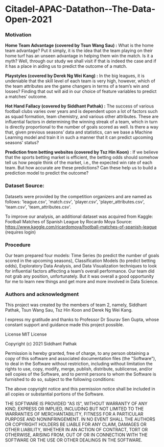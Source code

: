 # Citadel-APAC-Datathon--The-Data-Open-2021

### Motivation
**Home Team Advantage (covered by Tsun Wang Sau) :** What is the home team advantage? Put it simply, it is the idea that the team playing on their home turf has an unseen advantage in helping them win the match. Is it a myth? Well, through our study we shall visit if that is indeed the case and if it has a place in aiding us to predict the outcome of a match.

**Playstyles (covered by Derek Ng Wei Kang) :** In the big leagues, it is undeniable that the skill level of each team is very high, however, which of the team attributes are the game changers in terms of a team’s win and losses? Finding that out will aid in our choice of feature variables to predict a matches’ outcome.

**Hot Hand Fallacy (covered by Siddhant Pathak) :** The success of various football clubs varies over years and is dependent upon a lot of factors such as squad formation, team chemistry, and various other attributes. These are influential factors in determining the winning streak of a team, which in turn is directly proportional to the number of goals scored as well. Is there a way that, given previous seasons’ data and statistics, can we base a Machine Learning model and train it in such a manner that it can predict upcoming seasons’ status?

**Prediction from betting websites (covered by Tsz Hin Koon)** : If we believe that the sports betting market is efficient, the betting odds should somehow tell us how people think of the market, i.e., the expected win rate of each team. But how accurate are these predictions? Can these help us to build a prediction model to predict the outcome?

### Dataset Source:
Datasets were provided by the competition organizers and are named as follows: 'league.csv', 'match.csv', 'player.csv', 'player_attributes.csv', 'team.csv', 'team_attributes.csv'. 

To improve our analysis, an additional dataset was acquired from Kaggle: Football Matches of Spanish League by Rocardo Moya
Source: https://www.kaggle.com/ricardomoya/football-matches-of-spanish-league (requires login)

### Procedure
Our team prepared four models: Time Series (to predict the number of goals scored in the upcoming seasons), Classification Models (to predict betting odds), Exploratory Data Analysis, and Data Visualization techniques to look for influential factors affecting a team’s overall performance. Our team did not grab any position, unfortunately. But it was overall a good opportunity for me to learn new things and get more and more involved in Data Science. 

### Authors and acknowledgment
This project was created by the members of team 2, namely, Siddhant Pathak, Tsun Wang Sau, Tsz Hin Koon and Derek Ng Wei Kang.

I express my gratitude and thanks to Professor Dr Sourav Sen Gupta, whose constant support and guidance made this project possible.

License
MIT License

Copyright (c) 2021 Siddhant Pathak

Permission is hereby granted, free of charge, to any person obtaining a copy of this software and associated documentation files (the "Software"), to deal in the Software without restriction, including without limitation the rights to use, copy, modify, merge, publish, distribute, sublicense, and/or sell copies of the Software, and to permit persons to whom the Software is furnished to do so, subject to the following conditions:

The above copyright notice and this permission notice shall be included in all copies or substantial portions of the Software.

THE SOFTWARE IS PROVIDED "AS IS", WITHOUT WARRANTY OF ANY KIND, EXPRESS OR IMPLIED, INCLUDING BUT NOT LIMITED TO THE WARRANTIES OF MERCHANTABILITY, FITNESS FOR A PARTICULAR PURPOSE AND NONINFRINGEMENT. IN NO EVENT SHALL THE AUTHORS OR COPYRIGHT HOLDERS BE LIABLE FOR ANY CLAIM, DAMAGES OR OTHER LIABILITY, WHETHER IN AN ACTION OF CONTRACT, TORT OR OTHERWISE, ARISING FROM, OUT OF OR IN CONNECTION WITH THE SOFTWARE OR THE USE OR OTHER DEALINGS IN THE SOFTWARE.
